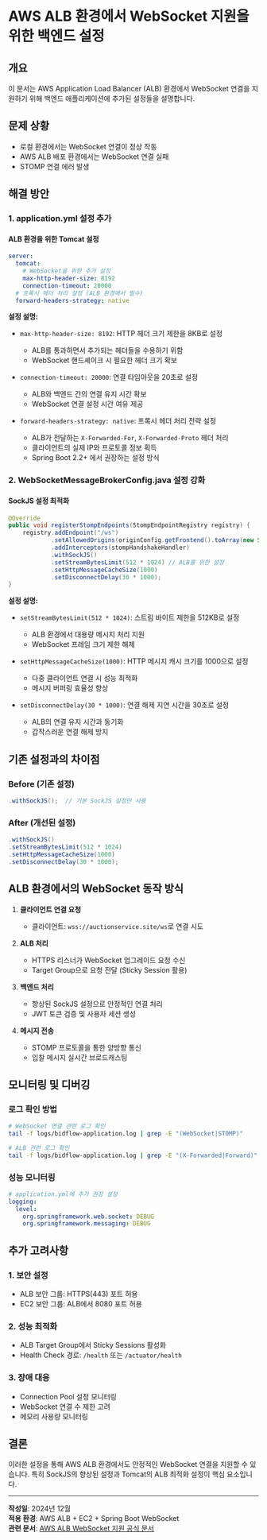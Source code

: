 # AWS ALB 환경에서 WebSocket 지원을 위한 백엔드 설정

## 개요

이 문서는 AWS Application Load Balancer (ALB) 환경에서 WebSocket 연결을 지원하기 위해 백엔드 애플리케이션에 추가된 설정들을 설명합니다.

## 문제 상황

- 로컬 환경에서는 WebSocket 연결이 정상 작동
- AWS ALB 배포 환경에서는 WebSocket 연결 실패
- STOMP 연결 에러 발생

## 해결 방안

### 1. application.yml 설정 추가

#### ALB 환경을 위한 Tomcat 설정

```yaml
server:
  tomcat:
    # WebSocket을 위한 추가 설정
    max-http-header-size: 8192
    connection-timeout: 20000
  # 프록시 헤더 처리 설정 (ALB 환경에서 필수)
  forward-headers-strategy: native
```

**설정 설명:**

- `max-http-header-size: 8192`: HTTP 헤더 크기 제한을 8KB로 설정
  - ALB를 통과하면서 추가되는 헤더들을 수용하기 위함
  - WebSocket 핸드셰이크 시 필요한 헤더 크기 확보

- `connection-timeout: 20000`: 연결 타임아웃을 20초로 설정
  - ALB와 백엔드 간의 연결 유지 시간 확보
  - WebSocket 연결 설정 시간 여유 제공

- `forward-headers-strategy: native`: 프록시 헤더 처리 전략 설정
  - ALB가 전달하는 `X-Forwarded-For`, `X-Forwarded-Proto` 헤더 처리
  - 클라이언트의 실제 IP와 프로토콜 정보 획득
  - Spring Boot 2.2+ 에서 권장하는 설정 방식

### 2. WebSocketMessageBrokerConfig.java 설정 강화

#### SockJS 설정 최적화

```java
@Override
public void registerStompEndpoints(StompEndpointRegistry registry) {
    registry.addEndpoint("/ws")
            .setAllowedOrigins(originConfig.getFrontend().toArray(new String[0]))
            .addInterceptors(stompHandshakeHandler)
            .withSockJS()
            .setStreamBytesLimit(512 * 1024) // ALB를 위한 설정
            .setHttpMessageCacheSize(1000)
            .setDisconnectDelay(30 * 1000);
}
```

**설정 설명:**

- `setStreamBytesLimit(512 * 1024)`: 스트림 바이트 제한을 512KB로 설정
  - ALB 환경에서 대용량 메시지 처리 지원
  - WebSocket 프레임 크기 제한 해제

- `setHttpMessageCacheSize(1000)`: HTTP 메시지 캐시 크기를 1000으로 설정
  - 다중 클라이언트 연결 시 성능 최적화
  - 메시지 버퍼링 효율성 향상

- `setDisconnectDelay(30 * 1000)`: 연결 해제 지연 시간을 30초로 설정
  - ALB의 연결 유지 시간과 동기화
  - 갑작스러운 연결 해제 방지

## 기존 설정과의 차이점

### Before (기존 설정)
```java
.withSockJS();  // 기본 SockJS 설정만 사용
```

### After (개선된 설정)
```java
.withSockJS()
.setStreamBytesLimit(512 * 1024)
.setHttpMessageCacheSize(1000)
.setDisconnectDelay(30 * 1000);
```

## ALB 환경에서의 WebSocket 동작 방식

1. **클라이언트 연결 요청**
   - 클라이언트: `wss://auctionservice.site/ws`로 연결 시도

2. **ALB 처리**
   - HTTPS 리스너가 WebSocket 업그레이드 요청 수신
   - Target Group으로 요청 전달 (Sticky Session 활용)

3. **백엔드 처리**
   - 향상된 SockJS 설정으로 안정적인 연결 처리
   - JWT 토큰 검증 및 사용자 세션 생성

4. **메시지 전송**
   - STOMP 프로토콜을 통한 양방향 통신
   - 입찰 메시지 실시간 브로드캐스팅

## 모니터링 및 디버깅

### 로그 확인 방법

```bash
# WebSocket 연결 관련 로그 확인
tail -f logs/bidflow-application.log | grep -E "(WebSocket|STOMP)"

# ALB 관련 로그 확인
tail -f logs/bidflow-application.log | grep -E "(X-Forwarded|Forward)"
```

### 성능 모니터링

```yaml
# application.yml에 추가 권장 설정
logging:
  level:
    org.springframework.web.socket: DEBUG
    org.springframework.messaging: DEBUG
```

## 추가 고려사항

### 1. 보안 설정
- ALB 보안 그룹: HTTPS(443) 포트 허용
- EC2 보안 그룹: ALB에서 8080 포트 허용

### 2. 성능 최적화
- ALB Target Group에서 Sticky Sessions 활성화
- Health Check 경로: `/health` 또는 `/actuator/health`

### 3. 장애 대응
- Connection Pool 설정 모니터링
- WebSocket 연결 수 제한 고려
- 메모리 사용량 모니터링

## 결론

이러한 설정을 통해 AWS ALB 환경에서도 안정적인 WebSocket 연결을 지원할 수 있습니다. 특히 SockJS의 향상된 설정과 Tomcat의 ALB 최적화 설정이 핵심 요소입니다.

---

**작성일**: 2024년 12월  
**적용 환경**: AWS ALB + EC2 + Spring Boot WebSocket  
**관련 문서**: [AWS ALB WebSocket 지원 공식 문서](https://docs.aws.amazon.com/elasticloadbalancing/latest/application/load-balancer-listeners.html) 